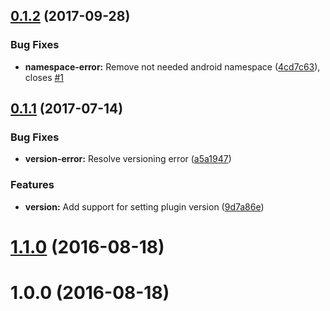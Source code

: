 <a name="0.1.2"></a>
## [0.1.2](https://github.com/hypery2k/cordova-plugin-xml/compare/v0.1.1...v0.1.2) (2017-09-28)


### Bug Fixes

* **namespace-error:** Remove not needed android namespace ([4cd7c63](https://github.com/hypery2k/cordova-plugin-xml/commit/4cd7c63)), closes [#1](https://github.com/hypery2k/cordova-plugin-xml/issues/1)



<a name="0.1.1"></a>
## [0.1.1](https://github.com/hypery2k/cordova-plugin-xml/compare/v1.1.0...v0.1.1) (2017-07-14)


### Bug Fixes

* **version-error:** Resolve versioning error ([a5a1947](https://github.com/hypery2k/cordova-plugin-xml/commit/a5a1947))


### Features

* **version:** Add support for setting plugin version ([9d7a86e](https://github.com/hypery2k/cordova-plugin-xml/commit/9d7a86e))



<a name="1.1.0"></a>
# [1.1.0](https://github.com/hypery2k/cordova-plugin-xml/compare/v1.0.0...v1.1.0) (2016-08-18)



<a name="1.0.0"></a>
# 1.0.0 (2016-08-18)



